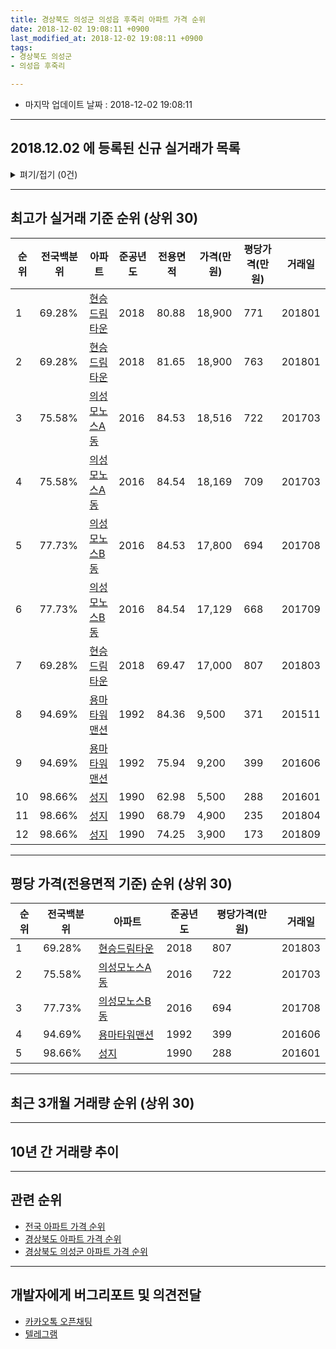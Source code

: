 ```yaml
---
title: 경상북도 의성군 의성읍 후죽리 아파트 가격 순위
date: 2018-12-02 19:08:11 +0900
last_modified_at: 2018-12-02 19:08:11 +0900
tags:
- 경상북도 의성군
- 의성읍 후죽리

---
```


* 마지막 업데이트 날짜 : 2018-12-02 19:08:11

---

## 2018.12.02 에 등록된 신규 실거래가 목록

<details>
<summary>펴기/접기 (0건)</summary>
<div markdown="1">

|아파트|전국백분위|준공년도|전용면적|가격(만원)|평당가격(만원)|거래일|
|---|---|---|---|---|---|---|
|없음|||||||


</div>
</details>

---

## 최고가 실거래 기준 순위 (상위 30)


|순위|전국백분위|아파트|준공년도|전용면적|가격(만원)|평당가격(만원)|거래일|
|---|---|---|---|---|---|---|---|
|1|69.28%|[현승드림타운](https://search.naver.com/search.naver?query=%EA%B2%BD%EC%83%81%EB%B6%81%EB%8F%84+%EC%9D%98%EC%84%B1%EA%B5%B0+%EC%9D%98%EC%84%B1%EC%9D%8D+%ED%9B%84%EC%A3%BD%EB%A6%AC+%ED%98%84%EC%8A%B9%EB%93%9C%EB%A6%BC%ED%83%80%EC%9A%B4)|2018|80.88|18,900|771|201801|
|2|69.28%|[현승드림타운](https://search.naver.com/search.naver?query=%EA%B2%BD%EC%83%81%EB%B6%81%EB%8F%84+%EC%9D%98%EC%84%B1%EA%B5%B0+%EC%9D%98%EC%84%B1%EC%9D%8D+%ED%9B%84%EC%A3%BD%EB%A6%AC+%ED%98%84%EC%8A%B9%EB%93%9C%EB%A6%BC%ED%83%80%EC%9A%B4)|2018|81.65|18,900|763|201801|
|3|75.58%|[의성모노스A동](https://search.naver.com/search.naver?query=%EA%B2%BD%EC%83%81%EB%B6%81%EB%8F%84+%EC%9D%98%EC%84%B1%EA%B5%B0+%EC%9D%98%EC%84%B1%EC%9D%8D+%ED%9B%84%EC%A3%BD%EB%A6%AC+%EC%9D%98%EC%84%B1%EB%AA%A8%EB%85%B8%EC%8A%A4A%EB%8F%99)|2016|84.53|18,516|722|201703|
|4|75.58%|[의성모노스A동](https://search.naver.com/search.naver?query=%EA%B2%BD%EC%83%81%EB%B6%81%EB%8F%84+%EC%9D%98%EC%84%B1%EA%B5%B0+%EC%9D%98%EC%84%B1%EC%9D%8D+%ED%9B%84%EC%A3%BD%EB%A6%AC+%EC%9D%98%EC%84%B1%EB%AA%A8%EB%85%B8%EC%8A%A4A%EB%8F%99)|2016|84.54|18,169|709|201703|
|5|77.73%|[의성모노스B동](https://search.naver.com/search.naver?query=%EA%B2%BD%EC%83%81%EB%B6%81%EB%8F%84+%EC%9D%98%EC%84%B1%EA%B5%B0+%EC%9D%98%EC%84%B1%EC%9D%8D+%ED%9B%84%EC%A3%BD%EB%A6%AC+%EC%9D%98%EC%84%B1%EB%AA%A8%EB%85%B8%EC%8A%A4B%EB%8F%99)|2016|84.53|17,800|694|201708|
|6|77.73%|[의성모노스B동](https://search.naver.com/search.naver?query=%EA%B2%BD%EC%83%81%EB%B6%81%EB%8F%84+%EC%9D%98%EC%84%B1%EA%B5%B0+%EC%9D%98%EC%84%B1%EC%9D%8D+%ED%9B%84%EC%A3%BD%EB%A6%AC+%EC%9D%98%EC%84%B1%EB%AA%A8%EB%85%B8%EC%8A%A4B%EB%8F%99)|2016|84.54|17,129|668|201709|
|7|69.28%|[현승드림타운](https://search.naver.com/search.naver?query=%EA%B2%BD%EC%83%81%EB%B6%81%EB%8F%84+%EC%9D%98%EC%84%B1%EA%B5%B0+%EC%9D%98%EC%84%B1%EC%9D%8D+%ED%9B%84%EC%A3%BD%EB%A6%AC+%ED%98%84%EC%8A%B9%EB%93%9C%EB%A6%BC%ED%83%80%EC%9A%B4)|2018|69.47|17,000|807|201803|
|8|94.69%|[용마타워맨션](https://search.naver.com/search.naver?query=%EA%B2%BD%EC%83%81%EB%B6%81%EB%8F%84+%EC%9D%98%EC%84%B1%EA%B5%B0+%EC%9D%98%EC%84%B1%EC%9D%8D+%ED%9B%84%EC%A3%BD%EB%A6%AC+%EC%9A%A9%EB%A7%88%ED%83%80%EC%9B%8C%EB%A7%A8%EC%85%98)|1992|84.36|9,500|371|201511|
|9|94.69%|[용마타워맨션](https://search.naver.com/search.naver?query=%EA%B2%BD%EC%83%81%EB%B6%81%EB%8F%84+%EC%9D%98%EC%84%B1%EA%B5%B0+%EC%9D%98%EC%84%B1%EC%9D%8D+%ED%9B%84%EC%A3%BD%EB%A6%AC+%EC%9A%A9%EB%A7%88%ED%83%80%EC%9B%8C%EB%A7%A8%EC%85%98)|1992|75.94|9,200|399|201606|
|10|98.66%|[성지](https://search.naver.com/search.naver?query=%EA%B2%BD%EC%83%81%EB%B6%81%EB%8F%84+%EC%9D%98%EC%84%B1%EA%B5%B0+%EC%9D%98%EC%84%B1%EC%9D%8D+%ED%9B%84%EC%A3%BD%EB%A6%AC+%EC%84%B1%EC%A7%80)|1990|62.98|5,500|288|201601|
|11|98.66%|[성지](https://search.naver.com/search.naver?query=%EA%B2%BD%EC%83%81%EB%B6%81%EB%8F%84+%EC%9D%98%EC%84%B1%EA%B5%B0+%EC%9D%98%EC%84%B1%EC%9D%8D+%ED%9B%84%EC%A3%BD%EB%A6%AC+%EC%84%B1%EC%A7%80)|1990|68.79|4,900|235|201804|
|12|98.66%|[성지](https://search.naver.com/search.naver?query=%EA%B2%BD%EC%83%81%EB%B6%81%EB%8F%84+%EC%9D%98%EC%84%B1%EA%B5%B0+%EC%9D%98%EC%84%B1%EC%9D%8D+%ED%9B%84%EC%A3%BD%EB%A6%AC+%EC%84%B1%EC%A7%80)|1990|74.25|3,900|173|201809|


---

## 평당 가격(전용면적 기준) 순위 (상위 30)


|순위|전국백분위|아파트|준공년도|평당가격(만원)|거래일|
|---|---|---|---|---|---|
|1|69.28%|[현승드림타운](https://search.naver.com/search.naver?query=%EA%B2%BD%EC%83%81%EB%B6%81%EB%8F%84+%EC%9D%98%EC%84%B1%EA%B5%B0+%EC%9D%98%EC%84%B1%EC%9D%8D+%ED%9B%84%EC%A3%BD%EB%A6%AC+%ED%98%84%EC%8A%B9%EB%93%9C%EB%A6%BC%ED%83%80%EC%9A%B4)|2018|807|201803|
|2|75.58%|[의성모노스A동](https://search.naver.com/search.naver?query=%EA%B2%BD%EC%83%81%EB%B6%81%EB%8F%84+%EC%9D%98%EC%84%B1%EA%B5%B0+%EC%9D%98%EC%84%B1%EC%9D%8D+%ED%9B%84%EC%A3%BD%EB%A6%AC+%EC%9D%98%EC%84%B1%EB%AA%A8%EB%85%B8%EC%8A%A4A%EB%8F%99)|2016|722|201703|
|3|77.73%|[의성모노스B동](https://search.naver.com/search.naver?query=%EA%B2%BD%EC%83%81%EB%B6%81%EB%8F%84+%EC%9D%98%EC%84%B1%EA%B5%B0+%EC%9D%98%EC%84%B1%EC%9D%8D+%ED%9B%84%EC%A3%BD%EB%A6%AC+%EC%9D%98%EC%84%B1%EB%AA%A8%EB%85%B8%EC%8A%A4B%EB%8F%99)|2016|694|201708|
|4|94.69%|[용마타워맨션](https://search.naver.com/search.naver?query=%EA%B2%BD%EC%83%81%EB%B6%81%EB%8F%84+%EC%9D%98%EC%84%B1%EA%B5%B0+%EC%9D%98%EC%84%B1%EC%9D%8D+%ED%9B%84%EC%A3%BD%EB%A6%AC+%EC%9A%A9%EB%A7%88%ED%83%80%EC%9B%8C%EB%A7%A8%EC%85%98)|1992|399|201606|
|5|98.66%|[성지](https://search.naver.com/search.naver?query=%EA%B2%BD%EC%83%81%EB%B6%81%EB%8F%84+%EC%9D%98%EC%84%B1%EA%B5%B0+%EC%9D%98%EC%84%B1%EC%9D%8D+%ED%9B%84%EC%A3%BD%EB%A6%AC+%EC%84%B1%EC%A7%80)|1990|288|201601|


---

## 최근 3개월 거래량 순위 (상위 30)


<div style="width:100%;">
    <canvas id="deal_count_ranking" height="250"></canvas>
</div>


<script>
new Chart(document.getElementById("deal_count_ranking"), {
    type: 'horizontalBar',
    data: {
        labels: ['현승드림타운'],
        datasets: [{
            label: '실거래 수',
            data: [1],
            borderColor: "rgba(255, 0, 128, 1)",
            backgroundColor: "rgba(255, 0, 128, 0.5)",
            fill: false,
        }]
    },
    options: {
        responsive: true,
        title: {
            display: true,
            text: '최근 3개월 거래량 순위'
        },
        tooltips: {
            mode: 'index',
            intersect: false,
            callbacks: {
                title: function(tooltipItems, data) {
                    return "실거래 수:";
                },
                label: function(tooltipItem, data) {
                    return data.labels[tooltipItem.index] + ": " + tooltipItem.xLabel;
                }
            }
        },
        hover: {
            mode: 'nearest',
            intersect: true
        },
        scales: {
            xAxes: [{
                display: true,
                scaleLabel: {
                    display: true,
                    labelString: '실거래 수'
                },
                ticks: {
                    suggestedMin: 0,
                }
            }],
            yAxes: [{
                display: true,
                ticks: {
                    autoSkip: false,
                    callback: function(value, index, values) {
                        if (value.length > 15)
                            return value.substr(0, 13) + "...";
                        else
                            return value;
                    }
                },
                scaleLabel: {
                    display: false,
                }
            }]
        }
    }
});

</script>


---

## 10년 간 거래량 추이


<div style="width:100%;">
    <canvas id="deal_progress" height="250"></canvas>
</div>

<script>
new Chart(document.getElementById("deal_progress"), {
    type: 'line',
    data: {
        labels: ['200812','200901','200902','200903','200904','200905','200906','200907','200908','200909','200910','200911','200912','201001','201002','201003','201004','201005','201006','201007','201008','201009','201010','201011','201012','201101','201102','201103','201104','201105','201106','201107','201108','201109','201110','201111','201112','201201','201202','201203','201204','201205','201206','201207','201208','201209','201210','201211','201212','201301','201302','201303','201304','201305','201306','201307','201308','201309','201310','201311','201312','201401','201402','201403','201404','201405','201406','201407','201408','201409','201410','201411','201412','201501','201502','201503','201504','201505','201506','201507','201508','201509','201510','201511','201512','201601','201602','201603','201604','201605','201606','201607','201608','201609','201610','201611','201612','201701','201702','201703','201704','201705','201706','201707','201708','201709','201710','201711','201712','201801','201802','201803','201804','201805','201806','201807','201808','201809','201810','201811','201812'],
        datasets: [{
            label: '실거래 수',
            pointRadius: 1,
            data: [0, 0, 0, 2, 1, 0, 1, 2, 0, 0, 0, 0, 0, 0, 1, 1, 0, 0, 1, 0, 0, 0, 0, 0, 0, 0, 1, 1, 1, 0, 1, 0, 0, 0, 1, 0, 1, 0, 3, 0, 1, 0, 1, 1, 1, 0, 0, 2, 1, 0, 0, 0, 0, 0, 0, 0, 0, 0, 0, 0, 0, 1, 0, 0, 0, 1, 0, 0, 0, 1, 2, 1, 0, 0, 0, 0, 0, 4, 1, 0, 1, 1, 0, 1, 0, 2, 0, 0, 0, 1, 1, 1, 1, 0, 0, 1, 0, 0, 1, 7, 1, 1, 1, 0, 2, 6, 2, 1, 0, 2, 1, 3, 1, 4, 0, 3, 2, 1, 1, 0, 0],
            borderColor: "rgba(255, 201, 14, 1)",
            backgroundColor: "rgba(255, 201, 14, 0.5)",
            fill: true,
        }]
    },
    options: {
        responsive: true,
        title: {
            display: true,
            text: '10년간 거래량 추이'
        },
        tooltips: {
            mode: 'index',
            intersect: false,
        },
        hover: {
            mode: 'nearest',
            intersect: true
        },
        scales: {
            xAxes: [{
                display: true,
                scaleLabel: {
                    display: true,
                    labelString: '년/월'
                }
            }],
            yAxes: [{
                display: true,
                ticks: {
                    suggestedMin: 0,
                },
                scaleLabel: {
                    display: true,
                    labelString: '실거래 수'
                }
            }]
        }
    }
});

</script>


---

## 관련 순위

- [전국 아파트 가격 순위](https://inasie.github.io/apt-ranking/전국)
- [경상북도 아파트 가격 순위](https://inasie.github.io/apt-ranking/경상북도)
- [경상북도 의성군 아파트 가격 순위](https://inasie.github.io/apt-ranking/경상북도-의성군)


---

## 개발자에게 버그리포트 및 의견전달

- [카카오톡 오픈채팅](https://open.kakao.com/o/gLJUAP4)
- [텔레그램](https://t.me/inasie)

